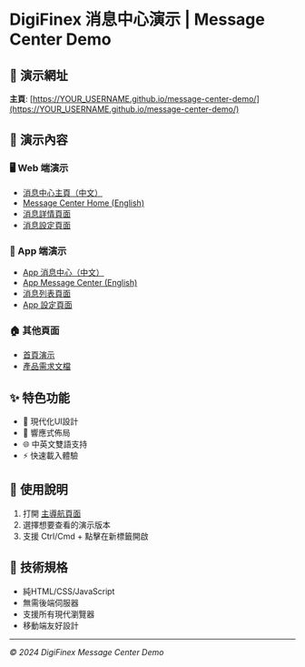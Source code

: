 # DigiFinex 消息中心演示 | Message Center Demo

## 🚀 演示網址
**主頁**: [https://YOUR_USERNAME.github.io/message-center-demo/](https://YOUR_USERNAME.github.io/message-center-demo/)

## 📱 演示內容

### 🖥️ Web 端演示
- [消息中心主頁（中文）](message_center_prototype.html)
- [Message Center Home (English)](message_center_prototype_en.html)
- [消息詳情頁面](message_detail.html)
- [消息設定頁面](message_center_settings.html)

### 📱 App 端演示
- [App 消息中心（中文）](message_center_app_prototype.html)
- [App Message Center (English)](message_center_app_prototype_en.html)
- [消息列表頁面](app_message_all.html)
- [App 設定頁面](message_settings_app.html)

### 🏠 其他頁面
- [首頁演示](home_page.html)
- [產品需求文檔](digifinex_message_center_PRD.md)

## ✨ 特色功能
- 🎨 現代化UI設計
- 📱 響應式佈局
- 🌐 中英文雙語支持
- ⚡ 快速載入體驗

## 📝 使用說明
1. 打開 [主導航頁面](index.html)
2. 選擇想要查看的演示版本
3. 支援 Ctrl/Cmd + 點擊在新標籤開啟

## 🔧 技術規格
- 純HTML/CSS/JavaScript
- 無需後端伺服器
- 支援所有現代瀏覽器
- 移動端友好設計

---
*© 2024 DigiFinex Message Center Demo* 
